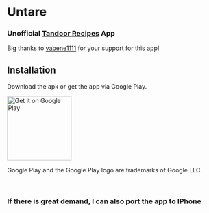 # Untare

### Unofficial [Tandoor Recipes](https://github.com/TandoorRecipes/recipes) App
Big thanks to [vabene1111](https://github.com/vabene1111) for your support for this app!

## Installation

Download the apk or get the app via Google Play.

[<img src="https://play.google.com/intl/en_gb/badges/images/generic/en_badge_web_generic.png" alt="Get it on Google Play" width="150" />](https://play.google.com/store/apps/details?id=tandoor.recipes.untare)<br>


Google Play and the Google Play logo are trademarks of Google LLC.

<br>

### If there is great demand, I can also port the app to IPhone
